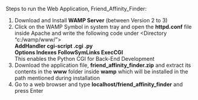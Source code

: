 Steps to run the Web Application, Friend_Affinity_Finder:
  1. Download and Install <b>WAMP Server</b> (between Version 2 to 3)
  2. Click on the WAMP Symbol in system tray and open the <b>httpd.conf</b> file inside Apache and write the following code under
     <Directory “c:/wamp/www/”> <br>
     <b>AddHandler cgi-script .cgi .py<br>
     Options Indexes FollowSymLinks ExecCGI</b> <br>
     This enables the Python CGI for Back-End Development
  3. Download the application file, <b>friend_affinity_finder.zip</b> and extract its contents in the <b>www</b> folder inside <b>wamp</b>
     which will be installed in the path mentioned during installation
  4. Go to a web browser and type <b>localhost/friend_affinity_finder</b> and press Enter
   
  
